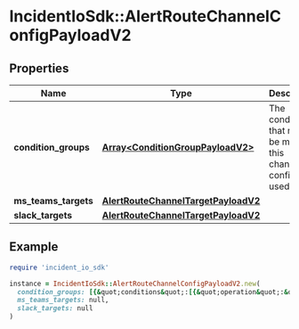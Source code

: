 # IncidentIoSdk::AlertRouteChannelConfigPayloadV2

## Properties

| Name | Type | Description | Notes |
| ---- | ---- | ----------- | ----- |
| **condition_groups** | [**Array&lt;ConditionGroupPayloadV2&gt;**](ConditionGroupPayloadV2.md) | The conditions that must be met for this channel config to be used |  |
| **ms_teams_targets** | [**AlertRouteChannelTargetPayloadV2**](AlertRouteChannelTargetPayloadV2.md) |  | [optional] |
| **slack_targets** | [**AlertRouteChannelTargetPayloadV2**](AlertRouteChannelTargetPayloadV2.md) |  | [optional] |

## Example

```ruby
require 'incident_io_sdk'

instance = IncidentIoSdk::AlertRouteChannelConfigPayloadV2.new(
  condition_groups: [{&quot;conditions&quot;:[{&quot;operation&quot;:&quot;one_of&quot;,&quot;param_bindings&quot;:[{&quot;array_value&quot;:[{&quot;literal&quot;:&quot;SEV123&quot;,&quot;reference&quot;:&quot;incident.severity&quot;}],&quot;value&quot;:{&quot;literal&quot;:&quot;SEV123&quot;,&quot;reference&quot;:&quot;incident.severity&quot;}}],&quot;subject&quot;:&quot;incident.severity&quot;}]}],
  ms_teams_targets: null,
  slack_targets: null
)
```

